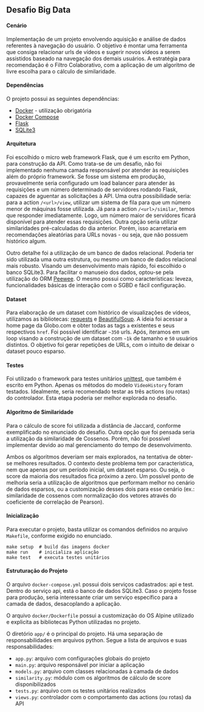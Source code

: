 ## Desafio Big Data

#### Cenário

Implementação de um projeto envolvendo aquisição e análise de dados referentes à navegação
do usuário. O objetivo é montar uma ferramenta que consiga relacionar urls de vídeos e
sugerir novos vídeos a serem assistidos baseado na navegação dos demais usuários.
A estratégia para recomendação é o Filtro Colaborativo, com a aplicação de um algoritmo
de livre escolha para o cálculo de similaridade.

#### Dependências

O projeto possui as seguintes dependências:
  - [Docker](https://www.docker.com) - utilização obrigatória
  - [Docker Compose](https://docs.docker.com/compose/)
  - [Flask](https://palletsprojects.com/p/flask/)
  - [SQLite3](https://www.sqlite.org/index.html)

#### Arquitetura

Foi escolhido o micro web framework Flask, que é um escrito em Python, para construção da
API. Como trata-se de um desafio, não foi implementado nenhuma camada responsável por
atender às requisições além do próprio framework. Se fosse um sistema em produção,
provavelmente seria configurado um load balancer para atender às requisições e um número
determinado de servidores rodando Flask, capazes de aguentar as solicitações à API. Uma
outra possibilidade seria: para a action `/<url>/view`, utilizar um sistema de fila para
que um número menor de máquinas fosse utilizada. Já para a action `/<url>/similar`, temos
que responder imediatamente. Logo, um número maior de servidores ficará disponível para
atender essas requisições. Outra opção seria utilizar similaridades pré-calculadas do
dia anterior. Porém, isso acarretaria em recomendações aleatórias para URLs novas - ou seja,
que não possuem histórico algum.

Outro detalhe foi a utilização de um banco de dados relacional. Poderia ter sido utilizada
uma outra estrutura, ou mesmo um banco de dados relacional mais robusto. Visando um
desenvolvimento mais rápido, foi escolhido o banco SQLite3. Para facilitar o manuseio dos
dados, optou-se pela utilização do ORM [Peewee](http://docs.peewee-orm.com). O mesmo possui
como características: leveza, funcionalidades básicas de interação com o SGBD e fácil
configuração.

#### Dataset

Para elaboração de um dataset com histórico de visualizações de vídeos, utilizamos as
bibliotecas: [requests](https://2.python-requests.org/en/master/) e
[BeautifulSoup](https://www.crummy.com/software/BeautifulSoup/bs4/doc/#). A ideia foi
acessar a home page da Globo.com e obter todas as tags `a` existentes e seus respectivos
`href`. Foi possível identificar `~350` urls. Após, iteramos em um loop visando a
construção de um dataset com `~1k` de tamanho e `50` usuários distintos. O objetivo foi
gerar repetições de URLs, com o intuito de deixar o dataset pouco esparso.

#### Testes

Foi utilizado o framework para testes unitários
[unittest](https://docs.python.org/3/library/unittest.html), que também é escrito em Python.
Apenas os métodos do modelo `VideoHistory` foram testados. Idealmente, seria recomendado
testar as três actions (ou rotas) do controlador. Esta etapa poderia ser melhor explorada
no desafio.

#### Algoritmo de Similaridade

Para o cálculo de score foi utilizada a distância de Jaccard, conforme exemplificado no
enunciado do desafio. Outra opção que foi pensada seria a utilização da similaridade de
Cossenos. Porém, não foi possível implementar devido ao mal gerenciamento do tempo de
desenvolvimento.

Ambos os algoritmos deveriam ser mais explorados, na tentativa de obter-se melhores
resultados. O contexto deste problema tem por característica, nem que apenas por um
período inicial, um dataset esparso. Ou seja, o score da maioria dos resultados fica
próximo a zero. Um possível ponto de melhoria seria a utilização de algoritmos que
performam melhor no cenário de dados esparsos, ou a customização desses dois para
esse cenário (ex.: similaridade de cossenos com normalização dos vetores através do
coeficiente de correlação de Pearson).

#### Inicialização

Para executar o projeto, basta utilizar os comandos definidos no arquivo `Makefile`,
conforme exigido no enunciado.

```
make setup  # build das imagens docker
make run    # inicializa aplicação
make test   # executa testes unitários
```

#### Estruturação do Projeto

O arquivo `docker-compose.yml` possui dois serviços cadastrados: api e test. Dentro do
serviço api, está o banco de dados SQLite3. Caso o projeto fosse para produção, seria
interessante criar um serviço específico para a camada de dados, desacoplando a aplicação.

O arquivo `docker/Dockerfile` possui a customização do OS Alpine utilizado e explicita as
bibliotecas Python utilizadas no projeto.

O diretório `app/` é o principal do projeto. Há uma separação de responsabilidades em
arquivos python. Segue a lista de arquivos e suas responsabilidades:

- `app.py`: arquivo com configurações globais do projeto
- `main.py`: arquivo responsável por iniciar a aplicação
- `models.py`: arquivo com classes relacionadas à camada de dados
- `similarity.py`: módulo com os algoritmos de cálculo de score disponibilizados
- `tests.py`: arquivo com os testes unitários realizados
- `views.py`: controlador com o comportamento das actions (ou rotas) da API
